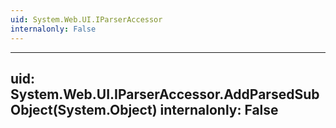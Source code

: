 ```yaml
---
uid: System.Web.UI.IParserAccessor
internalonly: False
---
```


---
uid: System.Web.UI.IParserAccessor.AddParsedSubObject(System.Object)
internalonly: False
---
